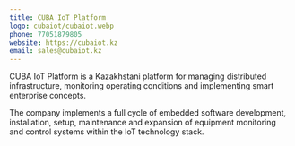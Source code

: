 ```yaml
---
title: CUBA IoT Platform
logo: cubaiot/cubaiot.webp
phone: 77051879805
website: https://cubaiot.kz
email: sales@cubaiot.kz
---
```


CUBA IoT Platform is a Kazakhstani platform for managing distributed infrastructure, monitoring operating conditions and implementing smart enterprise concepts.

The company implements a full cycle of embedded software development, installation, setup, maintenance and expansion of equipment monitoring and control systems within the IoT technology stack.
